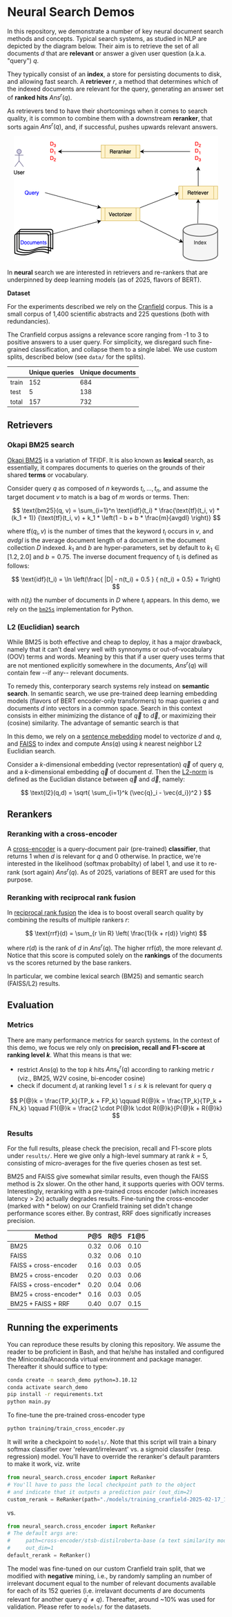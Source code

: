 # Neural Search Demos
In this repository, we demonstrate a number of key neural document search methods and concepts.
Typical search systems, as studied in NLP are depicted by the diagram below. Their aim is to
retrieve the set of all documents $d$ that are **relevant** or answer a given user question (a.k.a. "query") $q$.

They typically consist of an **index**, a store for persisting documents to disk, and allowing fast search.
A **retriever** $r$, a method that determines which of the indexed documents are relevant for the query, generating
an answer set of **ranked hits** $Ans^r(q)$.

As retrievers tend to have their shortcomings when it comes to search quality, it is common to combine them with a downstream **reranker**, that sorts again $Ans^r(q)$, and, if successful, pushes upwards relevant answers.

<p align="center">
  <img src="./E2E-search.png" />
</p>

In **neural** search we are interested in retrievers and re-rankers that are underpinned by deep learning models (as of 2025, flavors of BERT). 

**Dataset**

For the experiments described we rely on the [Cranfield](https://huggingface.co/datasets/irds/cranfield) corpus.
This is a small corpus of 1,400 scientific abstracts and 225 questions (both with redundancies).

The Cranfield corpus assigns a relevance score ranging from -1 to 3 to positive answers to a user query.
For simplicity, we disregard such fine-grained classification, and collapse them to a single label.
We use custom splits, described below (see `data/` for the splits).

<div align="center">

|        | Unique queries | Unique documents|
|------- |--------------- |-----------------|     
|train   | 152            | 684             |
|test    | 5              | 138             |
|total   | 157            | 732             |

</div>

## Retrievers

### Okapi BM25 search

[Okapi BM25](https://en.wikipedia.org/wiki/Okapi_BM25) is a variation of TFIDF. It is also
known as **lexical** search, as essentially, it compares documents to queries on the grounds
of their shared **terms** or vocabulary.

Consider query $q$ as composed of $n$ keywords $t_i,\dots,t_n$, and assume the target 
document $v$ to match is a bag of $m$ words or terms. Then:

$$
\text{bm25}(q, v) = \sum_{i=1}^n \text{idf}(t_i) * \frac{\text{tf}(t_i, v) * 
        (k_1 + 1)} {\text{tf}(t_i, v) + k_1 * \left(1 - b + b * \frac{m}{avgdl} \right)}
$$

where $\text{tf}(q_{i},v)$ is the number of times that the keyword $t_i$ occurs in $v$, and $avdgl$ is the average document length of a document in the document collection $D$ indexed. $k_1$ and $b$ are hyper-parameters, set by default to $k_1 \in [1.2, 2.0]$ and $b=0.75$. The inverse document frequency of $t_i$ is defined as follows:

$$
\text{idf}(t_i) = \ln \left(\frac{ |D| - n(t_i) + 0.5 } { n(t_i) + 0.5} + 1\right)
$$

with $n(t_i)$ the number of documents in $D$ where $t_i$ appears. In this demo, we rely on the [`bm25s`](https://github.com/xhluca/bm25s) implementation for Python.

### L2 (Euclidian) search

While BM25 is both effective and cheap to deploy, it has a major drawback, namely that it can't deal very well
with synnonyms or out-of-vocabulary (OOV) terms and words. Meaning by this that if a user query uses terms that are not mentioned explicitly somewhere in the documents, $Ans^r(q)$ will contain few --if any-- relevant documents.

To remedy this, conterporary search systems rely instead on **semantic search**. In semantic search, we use
pre-trained deep learning embedding models (flavors of BERT encoder-only transformers) to map queries $q$ and documents $d$ into vectors in a common space. Search in this context consists in either minimizing the distance
of $\vec{q}$ to $\vec{d}$, or maximizing their (cosine) similarity. The advantage of semantic search is
that 

In this demo, we rely on a [sentence mebedding](https://www.sbert.net) model to vectorize $d$ and $q$, and
[FAISS](https://faiss.ai/) to index and compute $Ans(q)$ using $k$ nearest neighbor L2 Euclidian search.

Consider a $k$-dimensional embedding (vector representation) $\vec{q}$ of query $q$, and 
a $k$-dimensional embedding $\vec{q}$ of document $d$.
Then the [L2-norm](https://mathworld.wolfram.com/L2-Norm.html) is defined as the Euclidian distance between $\vec{q}$ and $\vec{d}$, namely:

$$
\text{l2}(q,d) = \sqrt{ \sum_{i=1}^k (\vec{q}_i - \vec{d_i})^2 }
$$

## Rerankers

### Reranking with a cross-encoder

A [cross-encoder](https://www.sbert.net/examples/applications/cross-encoder/README.html) is a 
query-document pair (pre-trained) **classifier**, that returns $1$ when $d$ is relevant for $q$ and 0 otherwise.
In practice, we're interested in the likelihood (softmax probabilty) of label $1$, and use it to re-rank
(sort again) $Ans^r(q)$. As of 2025, variations of BERT are used for this purpose.

###  Reranking with reciprocal rank fusion

In [reciprocal rank fusion](https://rodgerbenham.github.io/bc17-adcs.pdf) the idea is
to boost overall search quality by combining the results of multiple rankers $r$:

$$
  \text{rrf}(d) = \sum_{r \in R} \left( \frac{1}{k + r(d)} \right)
$$

where $r(d)$ is the rank of $d$ in $Ans^r(q)$. The higher $\text{rrf}(d)$, the more relevant $d$.
Notice that this score is computed solely on the **rankings** of the documents vs the scores
returned by the base rankers.

In particular, we combine lexical search (BM25) and semantic search (FAISS/L2) results.

## Evaluation

### Metrics

There are many performance metrics for search systems. In the context of this demo, we focus
we rely only on **precision, recall and F1-score at ranking level $k$**. 
What this means is that we:
* restrict $Ans(q)$ to the top $k$ hits $Ans_k^r(q)$ according to ranking metric $r$ (viz., BM25, W2V cosine, bi-encoder cosine)
* check if document $d_i$ at ranking level $1 \leq i \leq k$ is relevant for query $q$

$$
    P{@}k = \frac{TP_k}{TP_k + FP_k} \qquad 
    R{@}k = \frac{TP_k}{TP_k + FN_k} \qquad 
    F1{@}k = \frac{2 \cdot P{@}k \cdot R{@}k}{P{@}k + R{@}k}   
$$

### Results

For the full results, please check the precision, recall and F1-score plots under `results/`. Here we give
only a high-level summary at rank $k=5$, consisting of micro-averages for the five queries chosen as test set.

BM25 and FAISS give somewhat similar results, even though the FAISS method is 2x slower. On the other hand, it supports queries with OOV terms. Interestingly, reranking with a pre-trained cross encoder (which increases latency > 2x) actually degrades results. Fine-tuning the cross-encoder (marked with * below) on our Cranfield training set
didn't change performance scores either. By contrast, RRF does significatly increases precision.

<div align="center">

Method                  | P@5      | R@5      | F1@5 
-------                 |------    |------    |------
BM25                    | 0.32     | 0.06     | 0.10
FAISS                   | 0.32     | 0.06     | 0.10
FAISS + cross-encoder   | 0.16     | 0.03     | 0.05
BM25  + cross-encoder   | 0.20     | 0.03     | 0.06
FAISS + cross-encoder*  | 0.20     | 0.04     | 0.06
BM25  + cross-encoder*  | 0.16     | 0.03     | 0.05
BM25  + FAISS + RRF     | 0.40     | 0.07     | 0.15

</div>

## Running the experiments

You can reproduce these results by cloning this repository. We assume the reader to be proficient in Bash, and that he/she
has installed and configured the Miniconda/Anaconda virtual environment and package manager. Thereafter it should suffice to type:
```bash
conda create -n search_demo python=3.10.12
conda activate search_demo
pip install -r requirements.txt
python main.py
```

To fine-tune the pre-trained cross-encoder type
```bash
python training/train_cross_encoder.py
```
It will write a checkpoint to `models/`. Note that this script will train a binary softmax classifier 
over 'relevant/irrelevant' vs. a sigmoid classifer (resp. regression) model. 
You'll have to override the reranker's default paramters to make it work, viz. write
```python
from neural_search.cross_encoder import ReRanker
# You'll have to pass the local checkpoint path to the object
# and indicate that it outputs a prediction pair (out_dim=2)
custom_rerank = ReRanker(path="./models/training_cranfield-2025-02-17_18-47-23", out_dim=2)
```
vs.
```python
from neural_search.cross_encoder import ReRanker
# The default args are:
#     path=cross-encoder/stsb-distilroberta-base (a text similarity model)
#     out_dim=1
default_rerank = ReRanker()
```

The model was fine-tuned on our custom Cranfield train split, that we modified with **negative** mining, i.e.,
by randomly sampling an number of irrelevant document equal to the number of relevant documents available
for each of its 152 queries (i.e. irrelavant documents $d$ are documents relevant for another query $q^{'} \neq q$).
Thereafter, around ~10% was used for validation. Please refer to `models/` for the datasets. 
